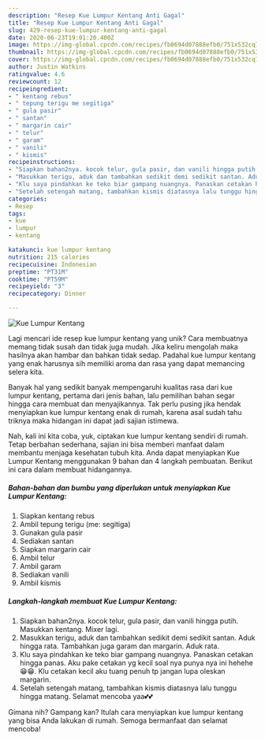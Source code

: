 ```yaml
---
description: "Resep Kue Lumpur Kentang Anti Gagal"
title: "Resep Kue Lumpur Kentang Anti Gagal"
slug: 429-resep-kue-lumpur-kentang-anti-gagal
date: 2020-06-23T19:01:20.400Z
image: https://img-global.cpcdn.com/recipes/fb0694d07888efb0/751x532cq70/kue-lumpur-kentang-foto-resep-utama.jpg
thumbnail: https://img-global.cpcdn.com/recipes/fb0694d07888efb0/751x532cq70/kue-lumpur-kentang-foto-resep-utama.jpg
cover: https://img-global.cpcdn.com/recipes/fb0694d07888efb0/751x532cq70/kue-lumpur-kentang-foto-resep-utama.jpg
author: Justin Watkins
ratingvalue: 4.6
reviewcount: 12
recipeingredient:
- " kentang rebus"
- " tepung terigu me segitiga"
- " gula pasir"
- " santan"
- " margarin cair"
- " telur"
- " garam"
- " vanili"
- " kismis"
recipeinstructions:
- "Siapkan bahan2nya. kocok telur, gula pasir, dan vanili hingga putih. Masukkan kentang. Mixer lagi."
- "Masukkan terigu, aduk dan tambahkan sedikit demi sedikit santan. Aduk hingga rata. Tambahkan juga garam dan margarin. Aduk rata."
- "Klu saya pindahkan ke teko biar gampang nuangnya. Panaskan cetakan hingga panas. Aku pake cetakan yg kecil soal nya punya nya ini hehehe😁😁. Klu cetakan kecil aku tuang penuh tp jangan lupa oleskan margarin."
- "Setelah setengah matang, tambahkan kismis diatasnya lalu tunggu hingga matang. Selamat mencoba yaa💕💕"
categories:
- Resep
tags:
- kue
- lumpur
- kentang

katakunci: kue lumpur kentang 
nutrition: 215 calories
recipecuisine: Indonesian
preptime: "PT31M"
cooktime: "PT59M"
recipeyield: "3"
recipecategory: Dinner

---
```



![Kue Lumpur Kentang](https://img-global.cpcdn.com/recipes/fb0694d07888efb0/751x532cq70/kue-lumpur-kentang-foto-resep-utama.jpg)

Lagi mencari ide resep kue lumpur kentang yang unik? Cara membuatnya memang tidak susah dan tidak juga mudah. Jika keliru mengolah maka hasilnya akan hambar dan bahkan tidak sedap. Padahal kue lumpur kentang yang enak harusnya sih memiliki aroma dan rasa yang dapat memancing selera kita.



Banyak hal yang sedikit banyak mempengaruhi kualitas rasa dari kue lumpur kentang, pertama dari jenis bahan, lalu pemilihan bahan segar hingga cara membuat dan menyajikannya. Tak perlu pusing jika hendak menyiapkan kue lumpur kentang enak di rumah, karena asal sudah tahu triknya maka hidangan ini dapat jadi sajian istimewa.


Nah, kali ini kita coba, yuk, ciptakan kue lumpur kentang sendiri di rumah. Tetap berbahan sederhana, sajian ini bisa memberi manfaat dalam membantu menjaga kesehatan tubuh kita. Anda dapat menyiapkan Kue Lumpur Kentang menggunakan 9 bahan dan 4 langkah pembuatan. Berikut ini cara dalam membuat hidangannya.

<!--inarticleads1-->

##### Bahan-bahan dan bumbu yang diperlukan untuk menyiapkan Kue Lumpur Kentang:

1. Siapkan  kentang rebus
1. Ambil  tepung terigu (me: segitiga)
1. Gunakan  gula pasir
1. Sediakan  santan
1. Siapkan  margarin cair
1. Ambil  telur
1. Ambil  garam
1. Sediakan  vanili
1. Ambil  kismis




<!--inarticleads2-->

##### Langkah-langkah membuat Kue Lumpur Kentang:

1. Siapkan bahan2nya. kocok telur, gula pasir, dan vanili hingga putih. Masukkan kentang. Mixer lagi.
1. Masukkan terigu, aduk dan tambahkan sedikit demi sedikit santan. Aduk hingga rata. Tambahkan juga garam dan margarin. Aduk rata.
1. Klu saya pindahkan ke teko biar gampang nuangnya. Panaskan cetakan hingga panas. Aku pake cetakan yg kecil soal nya punya nya ini hehehe😁😁. Klu cetakan kecil aku tuang penuh tp jangan lupa oleskan margarin.
1. Setelah setengah matang, tambahkan kismis diatasnya lalu tunggu hingga matang. Selamat mencoba yaa💕💕




Gimana nih? Gampang kan? Itulah cara menyiapkan kue lumpur kentang yang bisa Anda lakukan di rumah. Semoga bermanfaat dan selamat mencoba!
